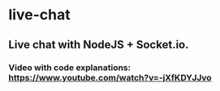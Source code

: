# live-chat
## Live chat with NodeJS + Socket.io.
### Video with code explanations: https://www.youtube.com/watch?v=-jXfKDYJJvo
